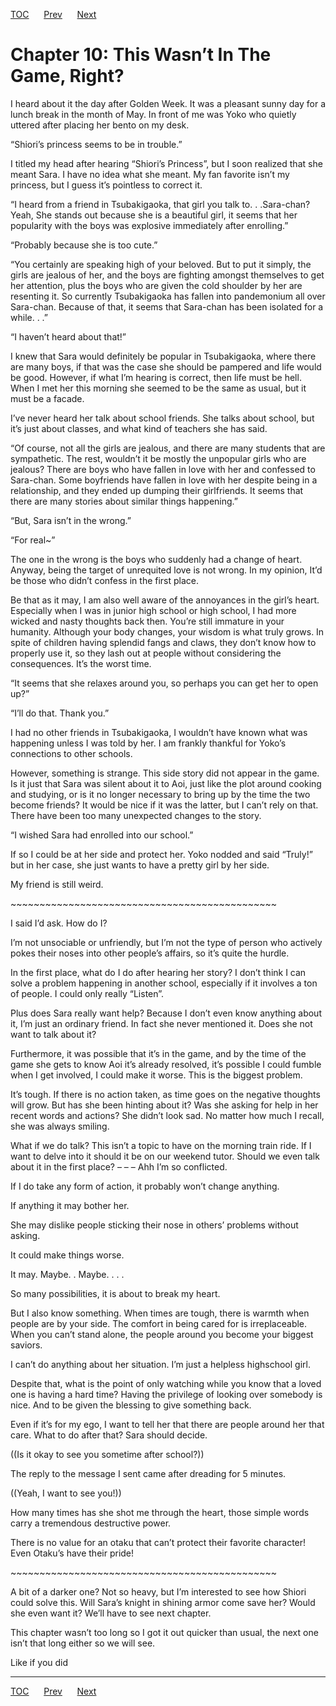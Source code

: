 [TOC](../readme.md)&nbsp;&nbsp;&nbsp;&nbsp;&nbsp;&nbsp;[Prev](0008_Chapter.md)&nbsp;&nbsp;&nbsp;&nbsp;&nbsp;&nbsp;[Next](0010_Chapter.md)



# Chapter 10: This Wasn’t In The Game, Right?

I heard about it the day after Golden Week. It was a pleasant sunny day
for a lunch break in the month of May. In front of me was Yoko who
quietly uttered after placing her bento on my desk.

“Shiori’s princess seems to be in trouble.”

I titled my head after hearing “Shiori’s Princess”, but I soon realized
that she meant Sara. I have no idea what she meant. My fan favorite
isn’t my princess, but I guess it’s pointless to correct it.

“I heard from a friend in Tsubakigaoka, that girl you talk to. .
.Sara-chan? Yeah, She stands out because she is a beautiful girl, it
seems that her popularity with the boys was explosive immediately after
enrolling.”

“Probably because she is too cute.”

“You certainly are speaking high of your beloved. But to put it simply,
the girls are jealous of her, and the boys are fighting amongst
themselves to get her attention, plus the boys who are given the cold
shoulder by her are resenting it. So currently Tsubakigaoka has fallen
into pandemonium all over Sara-chan. Because of that, it seems that
Sara-chan has been isolated for a while. . .”

“I haven’t heard about that!”

I knew that Sara would definitely be popular in Tsubakigaoka, where
there are many boys, if that was the case she should be pampered and
life would be good. However, if what I’m hearing is correct, then life
must be hell. When I met her this morning she seemed to be the same as
usual, but it must be a facade.

I’ve never heard her talk about school friends. She talks about school,
but it’s just about classes, and what kind of teachers she has said.

“Of course, not all the girls are jealous, and there are many students
that are sympathetic. The rest, wouldn’t it be mostly the unpopular
girls who are jealous? There are boys who have fallen in love with her
and confessed to Sara-chan. Some boyfriends have fallen in love with her
despite being in a relationship, and they ended up dumping their
girlfriends. It seems that there are many stories about similar things
happening.”

“But, Sara isn’t in the wrong.”

“For real~”

The one in the wrong is the boys who suddenly had a change of heart.
Anyway, being the target of unrequited love is not wrong. In my opinion,
It’d be those who didn’t confess in the first place. 

Be that as it may, I am also well aware of the annoyances in the girl’s
heart. Especially when I was in junior high school or high school, I had
more wicked and nasty thoughts back then. You’re still immature in your
humanity. Although your body changes, your wisdom is what truly grows.
In spite of children having splendid fangs and claws, they don’t know
how to properly use it, so they lash out at people without considering
the consequences. It’s the worst time.

“It seems that she relaxes around you, so perhaps you can get her to
open up?”

“I’ll do that. Thank you.”

I had no other friends in Tsubakigaoka, I wouldn’t have known what was
happening unless I was told by her. I am frankly thankful for Yoko’s
connections to other schools.

However, something is strange. This side story did not appear in the
game. Is it just that Sara was silent about it to Aoi, just like the
plot around cooking and studying, or is it no longer necessary to bring
up by the time the two become friends? It would be nice if it was the
latter, but I can’t rely on that. There have been too many unexpected
changes to the story.

“I wished Sara had enrolled into our school.”

If so I could be at her side and protect her. Yoko nodded and said
“Truly!” but in her case, she just wants to have a pretty girl by her
side. 

My friend is still weird.

\~\~\~\~\~\~\~\~\~\~\~\~\~\~\~\~\~\~\~\~\~\~\~\~\~\~\~\~\~\~\~\~\~\~\~\~\~\~\~\~\~\~\~\~\~~

I said I’d ask. How do I?

I’m not unsociable or unfriendly, but I’m not the type of person who
actively pokes their noses into other people’s affairs, so it’s quite
the hurdle.

In the first place, what do I do after hearing her story? I don’t think
I can solve a problem happening in another school, especially if it
involves a ton of people. I could only really “Listen”.

Plus does Sara really want help? Because I don’t even know anything
about it, I’m just an ordinary friend. In fact she never mentioned it.
Does she not want to talk about it?

Furthermore, it was possible that it’s in the game, and by the time of
the game she gets to know Aoi it’s already resolved, it’s possible I
could fumble when I get involved, I could make it worse. This is the
biggest problem.

It’s tough. If there is no action taken, as time goes on the negative
thoughts will grow. But has she been hinting about it? Was she asking
for help in her recent words and actions? She didn’t look sad. No matter
how much I recall, she was always smiling.

What if we do talk? This isn’t a topic to have on the morning train
ride. If I want to delve into it should it be on our weekend tutor.
Should we even talk about it in the first place? – – – Ahh I’m so
conflicted.

If I do take any form of action, it probably won’t change anything. 

If anything it may bother her.

She may dislike people sticking their nose in others’ problems without
asking.

It could make things worse.

It may. Maybe. . Maybe. . . .

So many possibilities, it is about to break my heart.

But I also know something. When times are tough, there is warmth when
people are by your side. The comfort in being cared for is
irreplaceable. When you can’t stand alone, the people around you become
your biggest saviors.

I can’t do anything about her situation. I’m just a helpless highschool
girl.

Despite that, what is the point of only watching while you know that a
loved one is having a hard time? Having the privilege of looking over
somebody is nice. And to be given the blessing to give something back.

Even if it’s for my ego, I want to tell her that there are people around
her that care. What to do after that? Sara should decide.

((Is it okay to see you sometime after school?))

The reply to the message I sent came after dreading for 5 minutes.

((Yeah, I want to see you!))

How many times has she shot me through the heart, those simple words
carry a tremendous destructive power.

There is no value for an otaku that can’t protect their favorite
character! Even Otaku’s have their pride! 

\~\~\~\~\~\~\~\~\~\~\~\~\~\~\~\~\~\~\~\~\~\~\~\~\~\~\~\~\~\~\~\~\~\~\~\~\~\~\~\~\~\~\~\~\~~

A bit of a darker one? Not so heavy, but I’m interested to see how
Shiori could solve this. Will Sara’s knight in shining armor come save
her? Would she even want it? We’ll have to see next chapter.

This chapter wasn’t too long so I got it out quicker than usual, the
next one isn’t that long either so we will see.

Like if you did


---
[TOC](../readme.md)&nbsp;&nbsp;&nbsp;&nbsp;&nbsp;&nbsp;[Prev](0008_Chapter.md)&nbsp;&nbsp;&nbsp;&nbsp;&nbsp;&nbsp;[Next](0010_Chapter.md)

